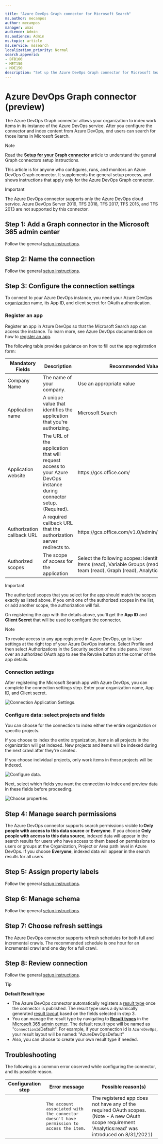 ```yaml
--- 

title: "Azure DevOps Graph connector for Microsoft Search" 
ms.author: mecampos 
author: mecampos 
manager: umas 
audience: Admin
ms.audience: Admin 
ms.topic: article 
ms.service: mssearch 
localization_priority: Normal 
search.appverid: 
- BFB160 
- MET150 
- MOE150 
description: "Set up the Azure DevOps Graph connector for Microsoft Search" 
---
```

<!---Previous ms.author: shgrover --->

# Azure DevOps Graph connector (preview)

The Azure DevOps Graph connector allows your organization to index work items in its instance of the Azure DevOps service. After you configure the connector and index content from Azure DevOps, end users can search for those items in Microsoft Search.

> [!NOTE]
> Read the [**Setup for your Graph connector**](configure-connector.md) article to understand the general Graph connectors setup instructions.

This article is for anyone who configures, runs, and monitors an Azure DevOps Graph connector. It supplements the general setup process, and shows instructions that apply only for the Azure DevOps Graph connector.

>[!IMPORTANT]
>The Azure DevOps connector supports only the Azure DevOps cloud service. Azure DevOps Server 2019, TFS 2018, TFS 2017, TFS 2015, and TFS 2013 are not supported by this connector.

<!---## Before you get started-->

<!---Insert "Before you get started" recommendations for this data source-->

## Step 1: Add a Graph connector in the Microsoft 365 admin center

Follow the general [setup instructions](./configure-connector.md).
<!---If the above phrase does not apply, delete it and insert specific details for your data source that are different from general setup 
instructions.-->

## Step 2: Name the connection

Follow the general [setup instructions](./configure-connector.md).
<!---If the above phrase does not apply, delete it and insert specific details for your data source that are different from general setup 
instructions.-->

## Step 3: Configure the connection settings

To connect to your Azure DevOps instance, you need your Azure DevOps [organization](/azure/devops/organizations/accounts/create-organization) name, its App ID, and client secret for OAuth authentication.

### Register an app

Register an app in Azure DevOps so that the Microsoft Search app can access the instance. To learn more, see Azure DevOps documentation on how to [register an app](/azure/devops/integrate/get-started/authentication/oauth?preserve-view=true&view=azure-devops#register-your-app).

The following table provides guidance on how to fill out the app registration form:

Mandatory Fields | Description | Recommended Value
--- | --- | ---
| Company Name         | The name of your company. | Use an appropriate value   |
| Application name     | A unique value that identifies the application that you're authorizing.    | Microsoft Search     |
| Application website  | The URL of the application that will request access to your Azure DevOps instance during connector setup. (Required).  | https://<span>gcs.office.</span>com/
| Authorization callback URL        | A required callback URL that the authorization server redirects to. | https://<span>gcs.office.</span>com/v1.0/admin/oauth/callback|
| Authorized scopes | The scope of access for the application | Select the following scopes: Identity (read), Work Items (read), Variable Groups (read), Project and team (read), Graph (read), Analytics (read)|

>[!IMPORTANT]
>The authorized scopes that you select for the app should match the scopes exactly as listed above. If you omit one of the authorized scopes in the list, or add another scope, the authorization will fail.

On registering the app with the details above, you'll get the **App ID** and **Client Secret** that will be used to configure the connector.

>[!NOTE]
>To revoke access to any app registered in Azure DevOps, go to User settings at the right top of your Azure DevOps instance. Select Profile and then select Authorizations in the Security section of the side pane. Hover over an authorized OAuth app to see the Revoke button at the corner of the app details.

### Connection settings

After registering the Microsoft Search app with Azure DevOps, you can complete the connection settings step. Enter your organization name, App ID, and Client secret.

![Connection Application Settings.](media/ADO_Connection_settings_2.png)

### Configure data: select projects and fields

You can choose for the connection to index either the entire organization or specific projects.

If you choose to index the entire organization, items in all projects in the organization will get indexed. New projects and items will be indexed during the next crawl after they're created.

If you choose individual projects, only work items in those projects will be indexed.

![Configure data.](media/ADO_Configure_data.png)

Next, select which fields you want the connection to index and preview data in these fields before proceeding.

![Choose properties.](media/ADO_choose_properties.png)

## Step 4: Manage search permissions

The Azure DevOps connector supports search permissions visible to **Only people with access to this data source** or **Everyone**. If you choose **Only people with access to this data source**, indexed data will appear in the search results for users who have access to them based on permissions to users or groups at the Organization, Project or Area path level in Azure DevOps. If you choose **Everyone**, indexed data will appear in the search results for all users.

## Step 5: Assign property labels

Follow the general [setup instructions](./configure-connector.md).

## Step 6: Manage schema

Follow the general [setup instructions](./configure-connector.md).

## Step 7: Choose refresh settings

The Azure DevOps connector supports refresh schedules for both full and incremental crawls.
The recommended schedule is one hour for an incremental crawl and one day for a full crawl.

## Step 8: Review connection

Follow the general [setup instructions](./configure-connector.md).

>[!TIP]
>**Default Result type**
>* The Azure DevOps connector automatically registers a [result type](./customize-search-page.md#step-2-create-result-types) once the connector is published. The result type uses a dynamically generated [result layout](./customize-results-layout.md) based on the fields selected in step 3. 
>* You can manage the result type by navigating to [**Result types**](https://admin.microsoft.com/Adminportal/Home#/MicrosoftSearch/resulttypes) in the [Microsoft 365 admin center](https://admin.microsoft.com). The default result type will be named as "`ConnectionId`Default". For example, if your connection id is `AzureDevOps`, your result layout will be named: "AzureDevOpsDefault"
>* Also, you can choose to create your own result type if needed.

<!---If the above phrase does not apply, delete it and insert specific details for your data source that are different from general setup 
instructions.-->

## Troubleshooting
The following is a common error observed while configuring the connector, and its possible reason.

| Configuration step | Error message | Possible reason(s) |
| ------------ | ------------ | ------------ |
|  | `The account associated with the connector doesn't have permission to access the item.` | The registered app does not have any of the required OAuth scopes. (Note - A new OAuth scope requirement 'Analytics:read' was introduced on 8/31/2021)  |

<!---## Limitations-->
<!---Insert limitations for this data source-->